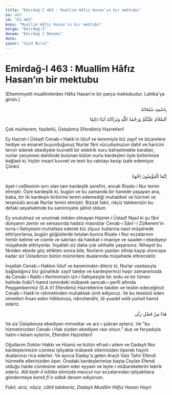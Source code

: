 ```yaml
---
title: "Emirdağ-I 463 : Muallim Hâfız Hasan’ın bir mektubu"
no: 463
id: "E1-463"
konu: "Muallim Hâfız Hasan’ın bir mektubu"
bolge: "Emirdağ-I"
donem: "Emirdağ 1 Dönemi"
date: 
yazar: "Said Nursî"
---
```


# Emirdağ-I 463 : Muallim Hâfız Hasan’ın bir mektubu

<p class="takdim">[Ehemmiyetli muallimlerden Hâfız Hasan’ın bir parça mektubudur. Lahika'ya girsin.]</p>

<p class="arabic" dir="rtl" title="Meal: “Her türlü noksan sıfatlardan yüce olan Allah’ın adıyla.”">بِاسْمِهِ سُبْحَانَهُ</p>

<p class="arabic" dir="rtl" title="Meal: “Allah’ın selâmı, rahmeti ve bereketleri, ebedî ve dâimî olarak üzerinize olsun.”">اَلسَّلاَمُ عَلَيْكُمْ وَرَحْمَةُ اللّٰهِ وَبَرَكَاتُهُ اَبَدًا دَائِمًا</p>

Çok muhterem, faziletlû, Üstadımız Efendimiz Hazretleri!

Ey Hazret-i Üstad! Cenab-ı Hakk'ın lütuf ve keremiyle biz zayıf ve biçarelere hediye ve emanet buyurduğunuz Nurlar fâni vücudumuzun dahil ve haricini tenvir ederek ebediyete kuvvetli bir elektrik nuru bahşetmekle beraber, nurlar çerçevesi dahilinde bulunan bütün nurlu kardeşleri öyle birbirimize bağladı ki, hiçbir insanî kuvvet ve tesir bu rabıtayı kesip izale edemiyor. Çünkü

<p class="arabic" dir="rtl" title="Meal: “Mü'minler ancak kardeştirler.” [Hucurât Sûresi, 49:10]">اِنَّمَا الْمُؤْمِنُونَ اِخْوَةٌ</p>

âyet-i celîlesinin sırrı olan tam kardeşlik şerefini, ancak Risale-i Nur temin etmiştir. Öyle kardeşlik ki, bugün ve bu zamanda bir hanede yaşayan ana, baba, bir iki kardeşin birbirine temin edemediği muhabbet ve hürmet ve tesanüdü ancak Nurlar temin etmiştir. Bizzat fakir, nâçiz talebenizin bu defaki seyahatimde bu samimiyete şâhid oldum.

Ey unutulmaz ve unutmak imkânı olmayan Hazret-i Üstad! Nasıl ki şu fâni dünyanın zemin ve semasında hadsiz masnûlar Cenab-ı Sâni'-i Zülkerem'in turra-i İlahiyesini muhafaza ederek biz zîşuur kullarına nasıl müşahede ettiriyorlarsa, bugün göğüslerde tutulan bunca Risale-i Nur eczalarının herbir kelime ve cümle ve satırları da hakikat-i imaniye ve saadet-i ebediyeyi müşahede ettiriyorlar. İnşallah siz daha çok sıhhatle yaşarsınız. Nihayet bu fâniden ebede göç ettikten sonra bile, Nurların yazıları silinip kayıp oluncaya kadar siz Üstadımızı bütün müminlere dualarında müşahede ettirecektir.

İnşallah Cenab-ı Hakkın lütuf ve kereminden dileriz ki, Nurlar vasıtasıyla bağladığınız biz günahkâr zayıf talebe ve kardeşlerinizi haşir zamanımızda da Cenab-ı Rabb-i Kerîmimizin izn-i İlahiyesiyle bir ordu ve bir tümen halinde livâü'l-hamd ismindeki mübarek sancak-ı şerifi altında Peygamberimiz (S.A.V) Efendimiz Hazretlerine takdim ve teslim edeceğinizi Cenab-ı Hakk'ın rahmetinden muhakkak ümit ediyoruz. Ve bu teselsül eden nimetleri ihsan eden Hâlıkımıza, nâmütenâhi, *lâ-yuadd velâ-yuhsâ* hamd ederiz.

<p class="arabic" dir="rtl" title="Meal: “Bu Rabbimin bir fazlıdır.” [Neml Sûresi, 27:40]">هٰذَا مِنْ فَضْلِ رَبِّى</p>

Ve siz Üstadımıza ebediyen minnettar ve arz-ı şükran eyleriz. Ve "bu hizmetinizden Cenab-ı Hak sizden ebediyen razı olsun.” dua ve feryadıyla hatm-i kelam eylerim, Efendim Hazretleri!

Oğullarım Doktor Hakkı ve Hüsnü ve bütün efrad-ı ailem ve Dadaylı Nur kardeşlerimizin cümlesi iştiyakla mübarek ellerinizden öperek hayırlı dualarınızı rica ederler. Ve ayrıca Daday'a gelen Araçlı Vaiz Tahir Efendi hürmetle ellerinizden öper. Oradaki kardeşlerimize başta Ceylan Efendi olduğu halde cümlesine selam eder eyyam ve leyle-i mübarekelerini tebrik ederiz. *Alâ kadr-il istitâa* elimizde mevcut nur eczalarından iştiyaklılara göndermeye *kemâ fi's-sâbık* devam ediyorum.

*Fakir, aciz, nâçiz, câhil talebeniz,*
*Dadaylı Muallim Hâfız*
*Hasan Hayri*
